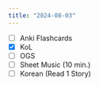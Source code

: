 ```yaml
---
title: "2024-08-03"
---
```


- [ ] Anki Flashcards
- [x] KoL
- [ ] OGS
- [ ] Sheet Music (10 min.)
- [ ] Korean (Read 1 Story)